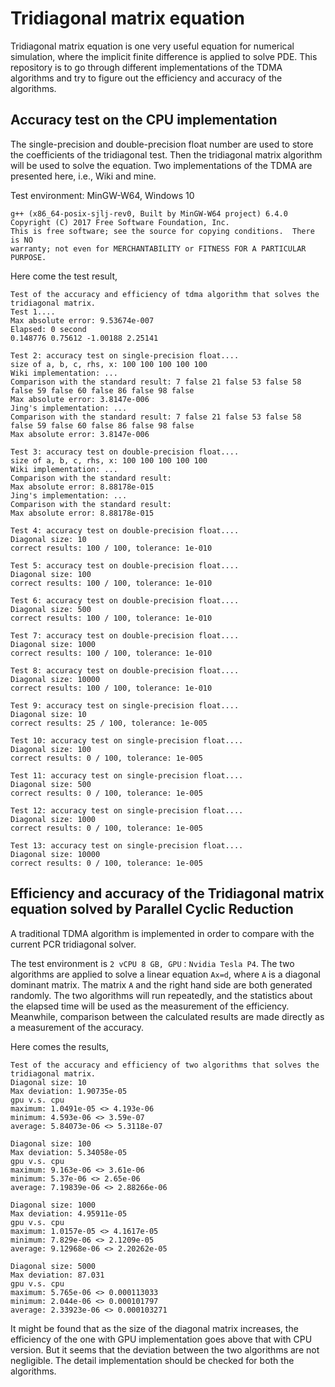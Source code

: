 # Tridiagonal matrix equation
Tridiagonal matrix equation is one very useful equation for numerical simulation, where the implicit finite difference is applied to solve PDE. This repository is to go through different implementations of the TDMA algorithms and try to figure out the efficiency and accuracy of the algorithms.

## Accuracy test on the CPU implementation
The single-precision and double-precision float number are used to store the coefficients of the tridiagonal test. Then the tridiagonal matrix algorithm will be used to solve the equation. Two implementations of the TDMA are presented here, i.e., Wiki and mine. 

Test environment: MinGW-W64, Windows 10
```
g++ (x86_64-posix-sjlj-rev0, Built by MinGW-W64 project) 6.4.0
Copyright (C) 2017 Free Software Foundation, Inc.
This is free software; see the source for copying conditions.  There is NO
warranty; not even for MERCHANTABILITY or FITNESS FOR A PARTICULAR PURPOSE.
```

Here come the test result,
```
Test of the accuracy and efficiency of tdma algorithm that solves the tridiagonal matrix.
Test 1....
Max absolute error: 9.53674e-007
Elapsed: 0 second
0.148776 0.75612 -1.00188 2.25141 

Test 2: accuracy test on single-precision float....
size of a, b, c, rhs, x: 100 100 100 100 100
Wiki implementation: ...
Comparison with the standard result: 7 false 21 false 53 false 58 false 59 false 60 false 86 false 98 false 
Max absolute error: 3.8147e-006
Jing's implementation: ...
Comparison with the standard result: 7 false 21 false 53 false 58 false 59 false 60 false 86 false 98 false 
Max absolute error: 3.8147e-006

Test 3: accuracy test on double-precision float....
size of a, b, c, rhs, x: 100 100 100 100 100
Wiki implementation: ...
Comparison with the standard result: 
Max absolute error: 8.88178e-015
Jing's implementation: ...
Comparison with the standard result: 
Max absolute error: 8.88178e-015

Test 4: accuracy test on double-precision float....
Diagonal size: 10
correct results: 100 / 100, tolerance: 1e-010

Test 5: accuracy test on double-precision float....
Diagonal size: 100
correct results: 100 / 100, tolerance: 1e-010

Test 6: accuracy test on double-precision float....
Diagonal size: 500
correct results: 100 / 100, tolerance: 1e-010

Test 7: accuracy test on double-precision float....
Diagonal size: 1000
correct results: 100 / 100, tolerance: 1e-010

Test 8: accuracy test on double-precision float....
Diagonal size: 10000
correct results: 100 / 100, tolerance: 1e-010

Test 9: accuracy test on single-precision float....
Diagonal size: 10
correct results: 25 / 100, tolerance: 1e-005

Test 10: accuracy test on single-precision float....
Diagonal size: 100
correct results: 0 / 100, tolerance: 1e-005

Test 11: accuracy test on single-precision float....
Diagonal size: 500
correct results: 0 / 100, tolerance: 1e-005

Test 12: accuracy test on single-precision float....
Diagonal size: 1000
correct results: 0 / 100, tolerance: 1e-005

Test 13: accuracy test on single-precision float....
Diagonal size: 10000
correct results: 0 / 100, tolerance: 1e-005

```

## Efficiency and accuracy of the Tridiagonal matrix equation solved by Parallel Cyclic Reduction

A traditional TDMA algorithm is implemented in order to compare with the current PCR tridiagonal solver.

The test environment is `2 vCPU 8 GB, GPU：Nvidia Tesla P4`. The two algorithms are applied to solve a linear equation `Ax=d`, where `A` is a diagonal dominant matrix. The matrix `A` and the right hand side are both generated randomly. The two algorithms will run repeatedly, and the statistics about the elapsed time will be used as the measurement of the efficiency. Meanwhile, comparison between the calculated results are made directly as a measurement of the accuracy.

Here comes the results,

```
Test of the accuracy and efficiency of two algorithms that solves the tridiagonal matrix.
Diagonal size: 10
Max deviation: 1.90735e-05
gpu v.s. cpu
maximum: 1.0491e-05 <> 4.193e-06
minimum: 4.593e-06 <> 3.59e-07
average: 5.84073e-06 <> 5.3118e-07

Diagonal size: 100
Max deviation: 5.34058e-05
gpu v.s. cpu
maximum: 9.163e-06 <> 3.61e-06
minimum: 5.37e-06 <> 2.65e-06
average: 7.19839e-06 <> 2.88266e-06

Diagonal size: 1000
Max deviation: 4.95911e-05
gpu v.s. cpu
maximum: 1.0157e-05 <> 4.1617e-05
minimum: 7.829e-06 <> 2.1209e-05
average: 9.12968e-06 <> 2.20262e-05

Diagonal size: 5000
Max deviation: 87.031
gpu v.s. cpu
maximum: 5.765e-06 <> 0.000113033
minimum: 2.044e-06 <> 0.000101797
average: 2.33923e-06 <> 0.000103271
```

It might be found that as the size of the diagonal matrix increases, the efficiency of the one with GPU implementation goes above that with CPU version. But it seems that the deviation between the two algorithms are not negligible. The detail implementation should be checked for both the algorithms.
